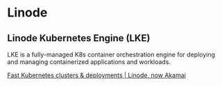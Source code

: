 # Linode

## Linode Kubernetes Engine (LKE)

LKE is a fully-managed K8s container orchestration engine for deploying and managing containerized applications and workloads.

[Fast Kubernetes clusters & deployments | Linode, now Akamai](https://www.linode.com/products/kubernetes/)
